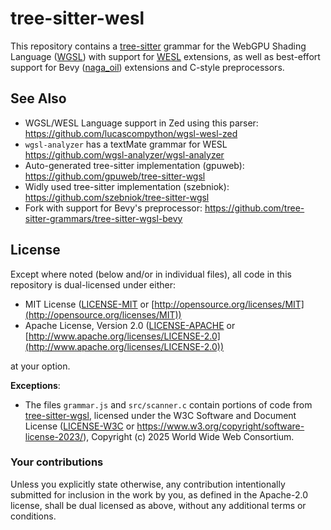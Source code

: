 # tree-sitter-wesl

This repository contains a [tree-sitter](https://tree-sitter.github.io/tree-sitter/) grammar for the WebGPU Shading Language ([WGSL](https://gpuweb.github.io/gpuweb/wgsl/)) with support for [WESL](https://github.com/wgsl-tooling-wg) extensions, as well as best-effort support for Bevy ([naga_oil](https://github.com/bevyengine/naga_oil)) extensions and C-style preprocessors.

## See Also

* WGSL/WESL Language support in Zed using this parser: https://github.com/lucascompython/wgsl-wesl-zed
* `wgsl-analyzer` has a textMate grammar for WESL https://github.com/wgsl-analyzer/wgsl-analyzer
* Auto-generated tree-sitter implementation (gpuweb): https://github.com/gpuweb/tree-sitter-wgsl
* Widly used tree-sitter implementation (szebniok): https://github.com/szebniok/tree-sitter-wgsl
* Fork with support for Bevy's preprocessor: https://github.com/tree-sitter-grammars/tree-sitter-wgsl-bevy

## License

Except where noted (below and/or in individual files), all code in this repository is dual-licensed under either:

* MIT License ([LICENSE-MIT](LICENSE-MIT) or [http://opensource.org/licenses/MIT](http://opensource.org/licenses/MIT))
* Apache License, Version 2.0 ([LICENSE-APACHE](LICENSE-APACHE) or [http://www.apache.org/licenses/LICENSE-2.0](http://www.apache.org/licenses/LICENSE-2.0))

at your option.

**Exceptions**:

* The files `grammar.js` and `src/scanner.c` contain portions of code from [tree-sitter-wgsl](https://github.com/gpuweb/tree-sitter-wgsl),
  licensed under the W3C Software and Document License ([LICENSE-W3C](LICENSE-W3C.md) or https://www.w3.org/copyright/software-license-2023/),
  Copyright (c) 2025 World Wide Web Consortium.

### Your contributions

Unless you explicitly state otherwise,
any contribution intentionally submitted for inclusion in the work by you,
as defined in the Apache-2.0 license,
shall be dual licensed as above,
without any additional terms or conditions.
